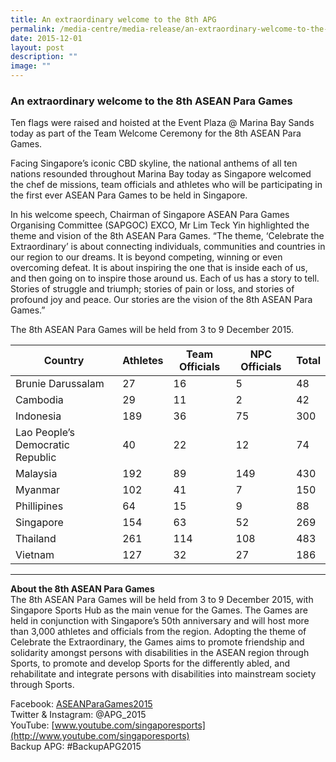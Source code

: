 ```yaml
---
title: An extraordinary welcome to the 8th APG
permalink: /media-centre/media-release/an-extraordinary-welcome-to-the-8th-apg/
date: 2015-12-01
layout: post
description: ""
image: ""
---
```

### **An extraordinary welcome to the 8th ASEAN Para Games**

Ten flags were raised and hoisted at the Event Plaza @ Marina Bay Sands today as part of the Team Welcome Ceremony for the 8th ASEAN Para Games.

Facing Singapore’s iconic CBD skyline, the national anthems of all ten nations resounded throughout Marina Bay today as Singapore welcomed the chef de missions, team officials and athletes who will be participating in the first ever ASEAN Para Games to be held in Singapore.

In his welcome speech, Chairman of Singapore ASEAN Para Games Organising Committee (SAPGOC) EXCO, Mr Lim Teck Yin highlighted the theme and vision of the 8th ASEAN Para Games. “The theme, ‘Celebrate the Extraordinary’ is about connecting individuals, communities and countries in our region to our dreams. It is beyond competing, winning or even overcoming defeat. It is about inspiring the one that is inside each of us, and then going on to inspire those around us. Each of us has a story to tell. Stories of struggle and triumph; stories of pain or loss, and stories of profound joy and peace. Our stories are the vision of the 8th ASEAN Para Games.”

The 8th ASEAN Para Games will be held from 3 to 9 December 2015.

| Country | Athletes | Team Officials | NPC Officials | Total |
| -------- | -------- | -------- | -------- | -------- |
| Brunie Darussalam | 27 | 16 | 5 | 48 |
| Cambodia | 29 | 11 | 2 | 42 |
| Indonesia | 189 | 36 | 75 | 300 |
| Lao People’s Democratic Republic | 40 | 22 | 12 | 74 |
| Malaysia | 192 | 89 | 149 | 430 |
| Myanmar | 102 | 41 | 7 | 150 |
| Phillipines | 64 | 15 | 9 | 88 |
| Singapore | 154 | 63 | 52 | 269 |
| Thailand | 261 | 114 | 108 | 483 |
| Vietnam | 127 | 32 | 27 | 186 |

---

**About the 8th ASEAN Para Games**<br> 
The 8th ASEAN Para Games will be held from 3 to 9 December 2015, with Singapore Sports Hub as the main venue for the Games. The Games are held in conjunction with Singapore’s 50th anniversary and will host more than 3,000 athletes and officials from the region. Adopting the theme of Celebrate the Extraordinary, the Games aims to promote friendship and solidarity amongst persons with disabilities in the ASEAN region through Sports, to promote and develop Sports for the differently abled, and rehabilitate and integrate persons with disabilities into mainstream society through Sports.

Facebook: [ASEANParaGames2015](https://www.facebook.com/ASEANPARAGAMES2015)<br>
Twitter & Instagram: @APG_2015<br>
YouTube: [www.youtube.com/singaporesports](http://www.youtube.com/singaporesports)<br>
Backup APG: #BackupAPG2015